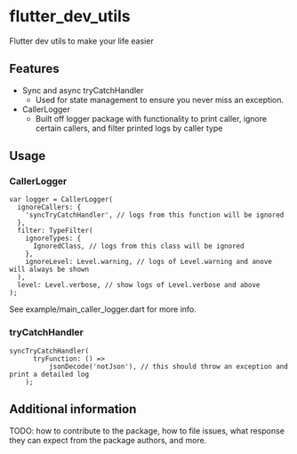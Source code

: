 # flutter_dev_utils

Flutter dev utils to make your life easier

## Features

* Sync and async tryCatchHandler
  * Used for state management to ensure you never miss an exception.
* CallerLogger
  * Built off logger package with functionality to print caller, ignore certain callers, and filter printed logs by caller type

## Usage

### CallerLogger
```
var logger = CallerLogger(
  ignoreCallers: {
    'syncTryCatchHandler', // logs from this function will be ignored
  },
  filter: TypeFilter(
    ignoreTypes: {
      IgnoredClass, // logs from this class will be ignored
    },
    ignoreLevel: Level.warning, // logs of Level.warning and anove will always be shown
  ),
  level: Level.verbose, // show logs of Level.verbose and above
);
```
See example/main_caller_logger.dart for more info.

### tryCatchHandler
```
syncTryCatchHandler(
      tryFunction: () =>
          jsonDecode('notJson'), // this should throw an exception and print a detailed log
    );
```

## Additional information

TODO: how to
contribute to the package, how to file issues, what response they can expect
from the package authors, and more.
